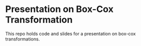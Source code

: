 # Presentation on Box-Cox Transformation

This repo holds code and slides for a presentation on box-cox transformations.
